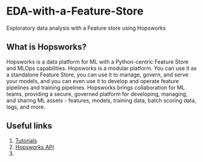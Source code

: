 # EDA-with-a-Feature-Store
Exploratory data analysis with a Feature store using Hopsworks

## What is Hopsworks?
Hopsworks is a data platform for ML with a Python-centric Feature Store and MLOps capabilities. Hopsworks is a modular platform. You can use it as a standalone Feature Store, you can use it to manage, govern, and serve your models, and you can even use it to develop and operate feature pipelines and training pipelines. Hopsworks brings collaboration for ML teams, providing a secure, governed platform for developing, managing, and sharing ML assets - features, models, training data, batch scoring data, logs, and more.


## Useful links 
1. [Tutorials]([url](https://docs.hopsworks.ai/3.2/tutorials/)https://docs.hopsworks.ai/3.2/tutorials/)
2. [Hopsworks API]([url](https://docs.hopsworks.ai/hopsworks-api/3.2/generated/api/login/)https://docs.hopsworks.ai/hopsworks-api/3.2/generated/api/login/)
3. 



